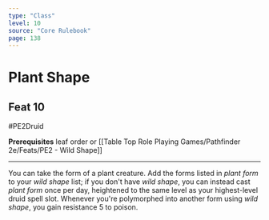 ```yaml
---
type: "Class"
level: 10
source: "Core Rulebook"
page: 138
---
```

# Plant Shape
## Feat 10
#PE2Druid

**Prerequisites** leaf order or [[Table Top Role Playing Games/Pathfinder 2e/Feats/PE2 - Wild Shape]]

---
You can take the form of a plant creature. Add the forms listed in *plant form* to your *wild shape* list; if you don't have *wild shape*, you can instead cast *plant form* once per day, heightened to the same level as your highest-level druid spell slot. Whenever you're polymorphed into another form using *wild shape*, you gain resistance 5 to poison.